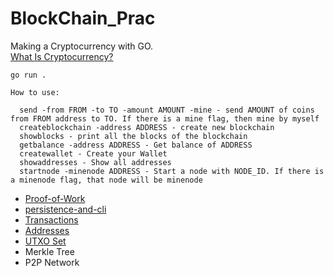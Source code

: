 # BlockChain_Prac

Making a Cryptocurrency with GO.  
[What Is Cryptocurrency?](https://www.investopedia.com/terms/c/cryptocurrency.asp)

```
go run .
```

```
How to use:

  send -from FROM -to TO -amount AMOUNT -mine - send AMOUNT of coins from FROM address to TO. If there is a mine flag, then mine by myself
  createblockchain -address ADDRESS - create new blockchain
  showblocks - print all the blocks of the blockchain
  getbalance -address ADDRESS - Get balance of ADDRESS
  createwallet - Create your Wallet
  showaddresses - Show all addresses
  startnode -minenode ADDRESS - Start a node with NODE_ID. If there is a minenode flag, that node will be minenode
```

- [Proof-of-Work](https://hou27.tistory.com/entry/Go로-만드는-블록체인-part-2-Proof-of-Work)
- [persistence-and-cli](https://hou27.tistory.com/entry/Go로-만드는-블록체인-part-3-Persistence)
- [Transactions](https://hou27.tistory.com/entry/Go로-만드는-블록체인-part-4-Transactions)
- [Addresses](https://hou27.tistory.com/entry/Go로-만드는-블록체인-part-5-Wallet)
- [UTXO Set](https://hou27.tistory.com/entry/Go로-만드는-블록체인-part-6-UTXO-집합)
- Merkle Tree
- P2P Network
